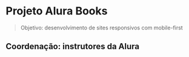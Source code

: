 # Projeto Alura Books
> Objetivo: desenvolvimento de sites responsivos com mobile-first
##  Coordenação: instrutores da Alura

